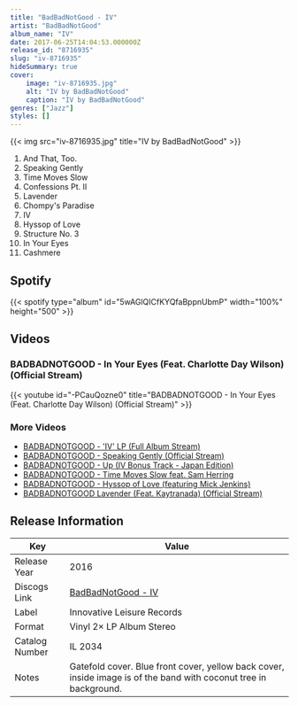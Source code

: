 ```yaml
---
title: "BadBadNotGood - IV"
artist: "BadBadNotGood"
album_name: "IV"
date: 2017-06-25T14:04:53.000000Z
release_id: "8716935"
slug: "iv-8716935"
hideSummary: true
cover:
    image: "iv-8716935.jpg"
    alt: "IV by BadBadNotGood"
    caption: "IV by BadBadNotGood"
genres: ["Jazz"]
styles: []
---
```


{{< img src="iv-8716935.jpg" title="IV by BadBadNotGood" >}}

<!-- section break -->

1. And That, Too.
2. Speaking Gently 
3. Time Moves Slow
4. Confessions Pt. II
5. Lavender
6. Chompy's Paradise
7. IV
8. Hyssop of Love
9. Structure No. 3
10. In Your Eyes
11. Cashmere

<!-- section break -->


## Spotify
{{< spotify type="album" id="5wAGlQICfKYQfaBppnUbmP" width="100%" height="500" >}}



## Videos
### BADBADNOTGOOD - In Your Eyes (Feat. Charlotte Day Wilson) (Official Stream)
{{< youtube id="-PCauQozne0" title="BADBADNOTGOOD - In Your Eyes (Feat. Charlotte Day Wilson) (Official Stream)" >}}<br>

### More Videos

- [BADBADNOTGOOD - 'IV' LP (Full Album Stream)](https://www.youtube.com/watch?v=lstVQxf0p3Y)
- [BADBADNOTGOOD - Speaking Gently (Official Stream)](https://www.youtube.com/watch?v=fafBo42s_Ss)
- [BADBADNOTGOOD - Up (IV Bonus Track - Japan Edition)](https://www.youtube.com/watch?v=VwVX172N3OQ)
- [BADBADNOTGOOD - Time Moves Slow feat. Sam Herring](https://www.youtube.com/watch?v=UWIIPX_5rbM)
- [BADBADNOTGOOD -  Hyssop of Love (featuring Mick Jenkins)](https://www.youtube.com/watch?v=t4cI5zNfNb0)
- [BADBADNOTGOOD Lavender (Feat. Kaytranada) (Official Stream)](https://www.youtube.com/watch?v=WpFGIFqVdG4)


## Release Information
|  Key           | Value                                                |
| ---------------| ---------------------------------------------------- |
| Release Year   | 2016                                   |
| Discogs Link   | [BadBadNotGood - IV](https://www.discogs.com/release/8716935-BadBadNotGood-IV) |
| Label          | Innovative Leisure Records |
| Format         | Vinyl 2× LP Album Stereo |
| Catalog Number | IL 2034 |
| Notes | Gatefold cover. Blue front cover, yellow back cover, inside image is of the band with coconut tree in background.  |